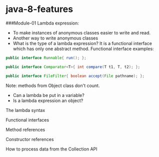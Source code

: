 # java-8-features

###Module-01
Lambda expression: 
* To make instances of anonymous classes easier to write and read.
* Another way to write anonymous classes
* What is the type of a lambda expression? It is a functional interface which has only one abstract method.
Functional interface examples:
```java
public interface Runnable{ run(); };

public interface Comparator<T>{ int compare(T t1, T, t2); };

public interface FileFilter{ boolean accept(File pathname); };
```
Note: methods from Object class don't count.

* Can a lambda be put in a variable?
* Is a lambda expression an object?



The lambda syntax

Functional interfaces

Method references

Constructor references

How to process data from the Collection API
